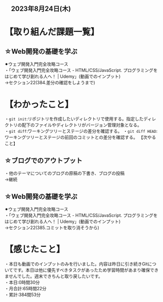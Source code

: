 ## 　2023年8月24日(木)
# 【取り組んだ課題一覧】
## ☆Web開発の基礎を学ぶ
⚫︎ウェブ開発入門完全攻略コース<br>
・「ウェブ開発入門完全攻略コース - HTML/CSS/JavaScript. プログラミングをはじめて学び創れる人へ！ | Udemy」(動画でのインプット)<br>
→セクション22(384.差分の確認をしようまで)<br>
# 【わかったこと】
・`git init`:リポジトリを作成したいディレクトリで使用する。指定したディレクトリの配下のファイルやディレクトリがバージョン管理対象となる。<br>
・`git diff`:ワーキングツリーとステージの差分を確認する。
・`git diff HEAD`:ワーキングツリーとステージの前回のコミットとの差分を確認する。
【次やること】
## ☆ブログでのアウトプット
・他のテーマについてのブログの原稿の下書き、ブログの投稿<br>
→継続<br>
## ☆Web開発の基礎を学ぶ
⚫︎ウェブ開発入門完全攻略コース<br>
・「ウェブ開発入門完全攻略コース - HTML/CSS/JavaScript. プログラミングをはじめて学び創れる人へ！ | Udemy」(動画でのインプット)<br>
→セクション22(385.コミットを取り消そうから)<br>
# 【感じたこと】
・本日も動画でのインプットのみを行いました。内容は昨日に引き続きGitについてです。本日は他に優先すべきタスクがあったため学習時間があまり確保できませんでした。週末できちんと取り戻したいです。<br>
・本日:0時間30分<br>
・月合計:65時間22分<br>
・累計:384間53分<br>
